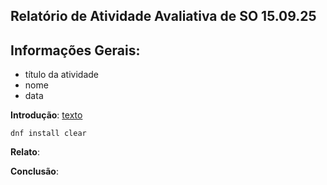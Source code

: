 ## Relatório de Atividade Avaliativa de SO 15.09.25


## Informações Gerais:  
- título da atividade
- nome
- data

**Introdução**: 
[texto](url)


```
dnf install clear

```


**Relato**: 

**Conclusão**:
